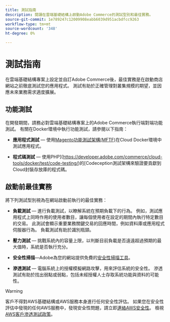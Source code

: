 ```yaml
---
title: 測試指南
description: 閱讀在雲端基礎結構上啟動Adobe Commerce的測試型別和最佳實務。
source-git-commit: 1e789247c12009908eabb6039d951acbdfcc9263
workflow-type: tm+mt
source-wordcount: '348'
ht-degree: 0%

---
```


# 測試指南

在雲端基礎結構專案上設定並自訂Adobe Commerce後，最佳實務是在啟動商店網站之前徹底測試您的應用程式。 測試有助於正確管理對叢集規模的期望，並因應未來業務需求適度擴展。

## 功能測試

在開發期間，請務必對雲端基礎結構專案上的Adobe Commerce執行端對端功能測試。 有關在Docker環境中執行功能測試，請參閱以下指南：

- **應用程式測試** — 使用[Magento功能測試架構(MFTF)](https://developer.adobe.com/commerce/cloud-tools/docker/test/application-testing/)在Cloud Docker環境中測試應用程式。

- **程式碼測試** — 使用PHP](https://developer.adobe.com/commerce/cloud-tools/docker/test/code-testing/)的[Codeception測試架構來驗證要貢獻到Cloud封裝存放庫的程式碼。

## 啟動前最佳實務

將下列測試型別視為在網站啟動前執行的最佳實務：

- **負載測試** — 進行負載測試，以瞭解系統在預期負載下的行為。 例如，測試應用程式上同時作用的使用者數目，讓每個使用者在設定的期間內執行特定數目的交易。 此測試會顯示重要業務關鍵交易的回應時間，例如資料庫或應用程式伺服器行為。 負載測試有助於識別瓶頸。

- **壓力測試** — 挑戰系統內的容量上限，以判斷目前負載是否遠遠超過預期的最大值時，系統是否執行充分。

- **安全性掃描**—Adobe為您的網站提供免費的[安全性掃描工具](../launch/overview.md#set-up-the-security-scan-tool)。

- **滲透測試** — 電腦系統上的授權模擬網路攻擊，用來評估系統的安全性。 滲透測試有助於找出弱點或弱點，包括未經授權人士存取系統功能與資料的可能性。

>[!WARNING]
>
>客戶不得對AWS基礎結構或AWS服務本身進行任何安全性評估。 如果您在安全性評估中發現的任何AWS服務中，發現安全性問題，請立即[連絡AWS安全性](mailto:aws-security@amazon.com)。 檢視[AWS客戶滲透測試政策](https://aws.amazon.com/security/penetration-testing/)。
